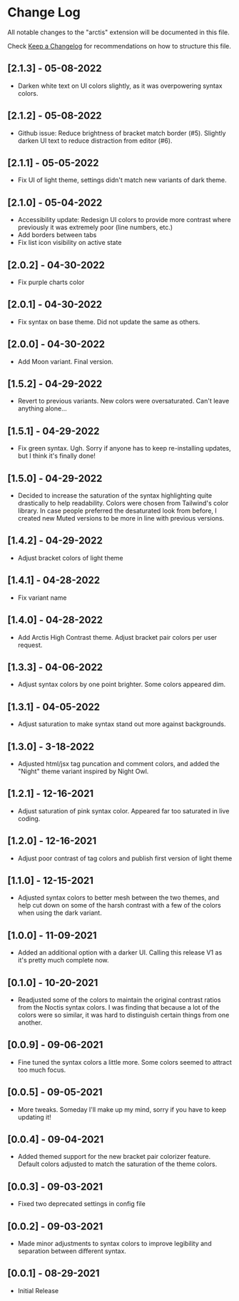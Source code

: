 # Change Log

All notable changes to the "arctis" extension will be documented in this file.

Check [Keep a Changelog](http://keepachangelog.com/) for recommendations on how to structure this file.

## [2.1.3] - 05-08-2022

- Darken white text on UI colors slightly, as it was overpowering syntax colors.

## [2.1.2] - 05-08-2022

- Github issue: Reduce brightness of bracket match border (#5). Slightly darken UI text to reduce distraction from editor (#6).

## [2.1.1] - 05-05-2022

- Fix UI of light theme, settings didn't match new variants of dark theme.

## [2.1.0] - 05-04-2022

- Accessibility update: Redesign UI colors to provide more contrast where previously it was extremely poor (line numbers, etc.)
- Add borders between tabs
- Fix list icon visibility on active state

## [2.0.2] - 04-30-2022

- Fix purple charts color

## [2.0.1] - 04-30-2022

- Fix syntax on base theme. Did not update the same as others.

## [2.0.0] - 04-30-2022

- Add Moon variant. Final version.

## [1.5.2] - 04-29-2022

- Revert to previous variants. New colors were oversaturated. Can't leave anything alone...

## [1.5.1] - 04-29-2022

- Fix green syntax. Ugh. Sorry if anyone has to keep re-installing updates, but I think it's finally done!

## [1.5.0] - 04-29-2022

- Decided to increase the saturation of the syntax highlighting quite drastically to help readability. Colors were chosen from Tailwind's color library. In case people preferred the desaturated look from before, I created new Muted versions to be more in line with previous versions.

## [1.4.2] - 04-29-2022

- Adjust bracket colors of light theme

## [1.4.1] - 04-28-2022

- Fix variant name

## [1.4.0] - 04-28-2022

- Add Arctis High Contrast theme. Adjust bracket pair colors per user request.

## [1.3.3] - 04-06-2022

- Adjust syntax colors by one point brighter. Some colors appeared dim.

## [1.3.1] - 04-05-2022

- Adjust saturation to make syntax stand out more against backgrounds.

## [1.3.0] - 3-18-2022

- Adjusted html/jsx tag puncation and comment colors, and added the "Night" theme variant inspired by Night Owl.

## [1.2.1] - 12-16-2021

- Adjust saturation of pink syntax color. Appeared far too saturated in live coding.

## [1.2.0] - 12-16-2021

- Adjust poor contrast of tag colors and publish first version of light theme

## [1.1.0] - 12-15-2021

- Adjusted syntax colors to better mesh between the two themes, and help cut down on some of the harsh contrast with a few of the colors when using the dark variant.

## [1.0.0] - 11-09-2021

- Added an additional option with a darker UI. Calling this release V1 as it's pretty much complete now.

## [0.1.0] - 10-20-2021

- Readjusted some of the colors to maintain the original contrast ratios from the Noctis syntax colors. I was finding that because a lot of the colors were so similar, it was hard to distinguish certain things from one another.

## [0.0.9] - 09-06-2021

- Fine tuned the syntax colors a little more. Some colors seemed to attract too much focus.

## [0.0.5] - 09-05-2021

- More tweaks. Someday I'll make up my mind, sorry if you have to keep updating it!

## [0.0.4] - 09-04-2021

- Added themed support for the new bracket pair colorizer feature. Default colors adjusted to match the saturation of the theme colors.

## [0.0.3] - 09-03-2021

- Fixed two deprecated settings in config file

## [0.0.2] - 09-03-2021

- Made minor adjustments to syntax colors to improve legibility and separation between different syntax.

## [0.0.1] - 08-29-2021

- Initial Release
